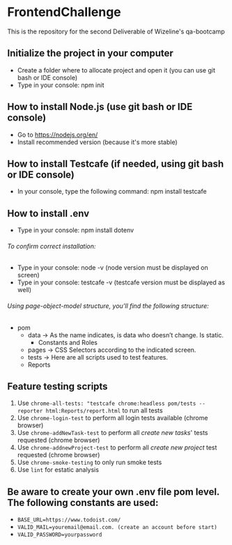 # FrontendChallenge
This is the repository for the second Deliverable of Wizeline's qa-bootcamp

## Initialize the project in your computer
- Create a folder where to allocate project and open it (you can use git bash or IDE console)
- Type in your console: npm init

## How to install Node.js (use git bash or IDE console)
- Go to https://nodejs.org/en/
- Install recommended version (because it's more stable)

## How to install Testcafe (if needed, using git bash or IDE console)
- In your console, type the following command: npm install testcafe

## How to install .env
- Type in your console: npm install dotenv
###### To confirm correct installation:
- Type in your console: node -v (node version must be displayed on screen)
- Type in your console: testcafe -v (testcafe version must be displayed as well)

###### Using page-object-model structure, you’ll find the following structure:
* pom
  * data -> As the name indicates, is data who doesn’t change. Is static.
    * Constants and Roles
  * pages -> CSS Selectors according to the indicated screen.
  * tests -> Here are all scripts used to test features.
  * Reports

## Feature testing scripts
1. Use `chrome-all-tests: "testcafe chrome:headless pom/tests --reporter html:Reports/report.html` to run all tests
2. Use `chrome-login-test` to perform all login tests available (chrome browser)
3. Use `chrome-addNewTask-test` to perform all *create new tasks*' tests requested (chrome browser)
4. Use `chrome-addnewProject-test` to perform all *create new project* test requested (chrome browser)
5. Use `chrome-smoke-testing` to only run smoke tests
6. Use `lint` for estatic analysis

## Be aware to create your own .env file pom level. The following constants are used:
- `BASE_URL=https://www.todoist.com/`
- `VALID_MAIL=youremail@email.com. (create an account before start)`
- `VALID_PASSWORD=yourpassword`
